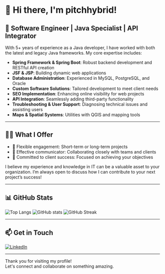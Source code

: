 # 👋 Hi there, I'm pitchhybrid!

## 🚀 Software Engineer | Java Specialist | API Integrator

With 5+ years of experience as a Java developer, I have worked with both the latest and legacy Java frameworks. My core expertise includes:

- **Spring Framework & Spring Boot**: Robust backend development and RESTful API creation
- **JSF & JSP**: Building dynamic web applications
- **Database Administration**: Experienced in MySQL, PostgreSQL, and Oracle
- **Custom Software Solutions**: Tailored development to meet client needs
- **SEO Implementation**: Enhancing online visibility for web projects
- **API Integration**: Seamlessly adding third-party functionality
- **Troubleshooting & User Support**: Diagnosing technical issues and assisting users
- **Maps & Spatial Systems**: Utilities with QGIS and mapping tools

---

## 🧑‍💻 What I Offer

- 📅 Flexible engagement: Short-term or long-term projects
- 🤝 Effective communicator: Collaborating closely with teams and clients
- 🎯 Committed to client success: Focused on achieving your objectives

I believe my experience and knowledge in IT can be a valuable asset to your organization. I’m always open to discuss how I can contribute to your next project’s success!

---

## 📊 GitHub Stats

![Top Langs](https://github-readme-stats.vercel.app/api/top-langs/?username=pitchhybrid&layout=compact)
![GitHub stats](https://github-readme-stats.vercel.app/api?username=pitchhybrid&show_icons=true&count_private=true)
![GitHub Streak](https://github-readme-streak-stats.herokuapp.com/?user=pitchhybrid)

---

## 📫 Get in Touch

[![LinkedIn](https://img.shields.io/badge/LinkedIn-blue?style=flat-square&logo=linkedin)](https://www.linkedin.com/in/mamessiasjunior)

---

Thank you for visiting my profile!  
Let's connect and collaborate on something amazing.
